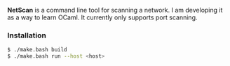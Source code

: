 **NetScan** is a command line tool for scanning a network. I am developing it as a way to learn OCaml. It currently only supports port scanning.

### Installation
```bash
$ ./make.bash build
$ ./make.bash run --host <host>
```
